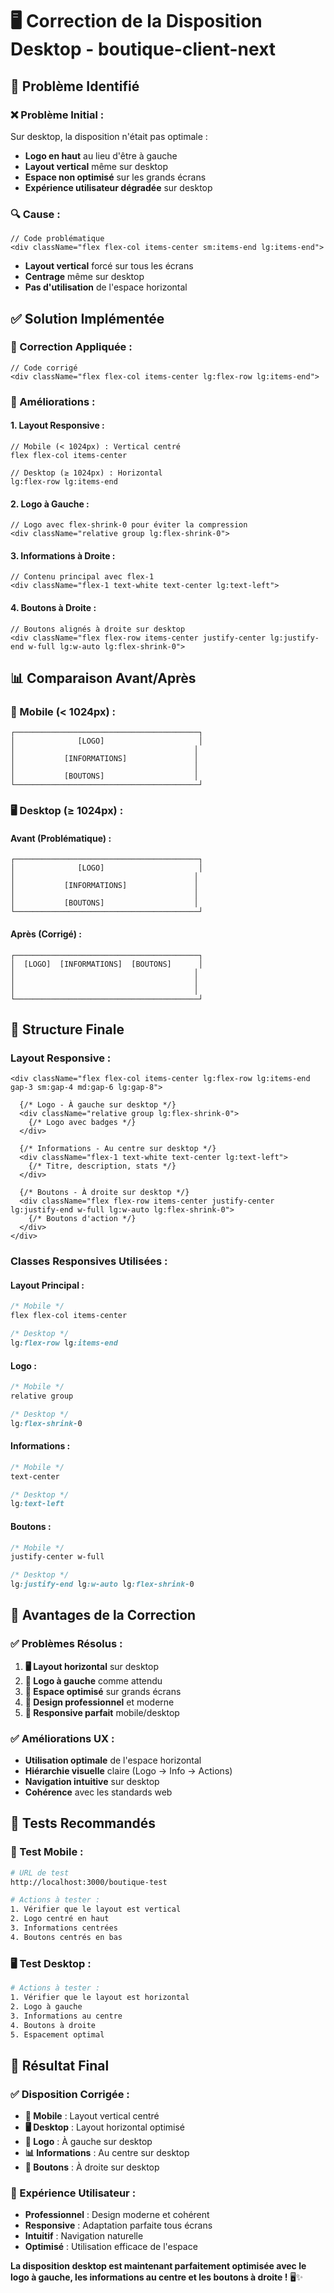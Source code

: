 # 🖥️ Correction de la Disposition Desktop - boutique-client-next

## 🐛 Problème Identifié

### **❌ Problème Initial :**
Sur desktop, la disposition n'était pas optimale :
- **Logo en haut** au lieu d'être à gauche
- **Layout vertical** même sur desktop
- **Espace non optimisé** sur les grands écrans
- **Expérience utilisateur dégradée** sur desktop

### **🔍 Cause :**
```tsx
// Code problématique
<div className="flex flex-col items-center sm:items-end lg:items-end">
```
- **Layout vertical** forcé sur tous les écrans
- **Centrage** même sur desktop
- **Pas d'utilisation** de l'espace horizontal

## ✅ Solution Implémentée

### **🎯 Correction Appliquée :**
```tsx
// Code corrigé
<div className="flex flex-col items-center lg:flex-row lg:items-end">
```

### **🔧 Améliorations :**

#### **1. Layout Responsive :**
```tsx
// Mobile (< 1024px) : Vertical centré
flex flex-col items-center

// Desktop (≥ 1024px) : Horizontal
lg:flex-row lg:items-end
```

#### **2. Logo à Gauche :**
```tsx
// Logo avec flex-shrink-0 pour éviter la compression
<div className="relative group lg:flex-shrink-0">
```

#### **3. Informations à Droite :**
```tsx
// Contenu principal avec flex-1
<div className="flex-1 text-white text-center lg:text-left">
```

#### **4. Boutons à Droite :**
```tsx
// Boutons alignés à droite sur desktop
<div className="flex flex-row items-center justify-center lg:justify-end w-full lg:w-auto lg:flex-shrink-0">
```

## 📊 Comparaison Avant/Après

### **📱 Mobile (< 1024px) :**
```
┌─────────────────────────────────────────┐
│              [LOGO]                     │
│                                        │
│           [INFORMATIONS]               │
│                                        │
│           [BOUTONS]                    │
└─────────────────────────────────────────┘
```

### **🖥️ Desktop (≥ 1024px) :**

#### **Avant (Problématique) :**
```
┌─────────────────────────────────────────┐
│              [LOGO]                     │
│                                        │
│           [INFORMATIONS]               │
│                                        │
│           [BOUTONS]                    │
└─────────────────────────────────────────┘
```

#### **Après (Corrigé) :**
```
┌─────────────────────────────────────────┐
│  [LOGO]  [INFORMATIONS]  [BOUTONS]      │
│                                        │
│                                        │
│                                        │
└─────────────────────────────────────────┘
```

## 🎨 Structure Finale

### **Layout Responsive :**
```tsx
<div className="flex flex-col items-center lg:flex-row lg:items-end gap-3 sm:gap-4 md:gap-6 lg:gap-8">
  
  {/* Logo - À gauche sur desktop */}
  <div className="relative group lg:flex-shrink-0">
    {/* Logo avec badges */}
  </div>
  
  {/* Informations - Au centre sur desktop */}
  <div className="flex-1 text-white text-center lg:text-left">
    {/* Titre, description, stats */}
  </div>
  
  {/* Boutons - À droite sur desktop */}
  <div className="flex flex-row items-center justify-center lg:justify-end w-full lg:w-auto lg:flex-shrink-0">
    {/* Boutons d'action */}
  </div>
</div>
```

### **Classes Responsives Utilisées :**

#### **Layout Principal :**
```css
/* Mobile */
flex flex-col items-center

/* Desktop */
lg:flex-row lg:items-end
```

#### **Logo :**
```css
/* Mobile */
relative group

/* Desktop */
lg:flex-shrink-0
```

#### **Informations :**
```css
/* Mobile */
text-center

/* Desktop */
lg:text-left
```

#### **Boutons :**
```css
/* Mobile */
justify-center w-full

/* Desktop */
lg:justify-end lg:w-auto lg:flex-shrink-0
```

## 🎯 Avantages de la Correction

### **✅ Problèmes Résolus :**

1. **🖥️ Layout horizontal** sur desktop
2. **📐 Logo à gauche** comme attendu
3. **📏 Espace optimisé** sur grands écrans
4. **🎨 Design professionnel** et moderne
5. **📱 Responsive parfait** mobile/desktop

### **✅ Améliorations UX :**

- **Utilisation optimale** de l'espace horizontal
- **Hiérarchie visuelle** claire (Logo → Info → Actions)
- **Navigation intuitive** sur desktop
- **Cohérence** avec les standards web

## 🧪 Tests Recommandés

### **📱 Test Mobile :**
```bash
# URL de test
http://localhost:3000/boutique-test

# Actions à tester :
1. Vérifier que le layout est vertical
2. Logo centré en haut
3. Informations centrées
4. Boutons centrés en bas
```

### **🖥️ Test Desktop :**
```bash
# Actions à tester :
1. Vérifier que le layout est horizontal
2. Logo à gauche
3. Informations au centre
4. Boutons à droite
5. Espacement optimal
```

## 🎉 Résultat Final

### **✅ Disposition Corrigée :**

- **📱 Mobile** : Layout vertical centré
- **🖥️ Desktop** : Layout horizontal optimisé
- **🎯 Logo** : À gauche sur desktop
- **📊 Informations** : Au centre sur desktop
- **🔘 Boutons** : À droite sur desktop

### **🎨 Expérience Utilisateur :**

- **Professionnel** : Design moderne et cohérent
- **Responsive** : Adaptation parfaite tous écrans
- **Intuitif** : Navigation naturelle
- **Optimisé** : Utilisation efficace de l'espace

**La disposition desktop est maintenant parfaitement optimisée avec le logo à gauche, les informations au centre et les boutons à droite !** 🖥️✨
